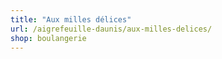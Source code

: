 ```yaml
---
title: "Aux milles délices"
url: /aigrefeuille-daunis/aux-milles-delices/
shop: boulangerie
---
```

